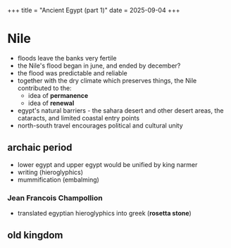 +++
title = "Ancient Egypt (part 1)"
date = 2025-09-04
+++

# Nile
* floods leave the banks very fertile
* the Nile's flood began in june, and ended by december?
* the flood was predictable and reliable
* together with the dry climate which preserves things, the Nile contributed to the:
    * idea of **permanence**
    * idea of **renewal**
* egypt's natural barriers - the sahara desert and other desert areas, the cataracts, and limited coastal entry points
* north-south travel encourages political and cultural unity
## archaic period
* lower egypt and upper egypt would be unified by king narmer
* writing (hieroglyphics)
* mummification (embalming)
### Jean Francois Champollion
* translated egyptian hieroglyphics into greek (**rosetta stone**)
## old kingdom

